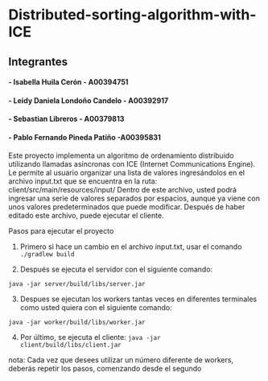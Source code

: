 # Distributed-sorting-algorithm-with-ICE

## Integrantes
#### - Isabella Huila Cerón - A00394751
#### - Leidy Daniela Londoño Candelo - A00392917
#### - Sebastian Libreros - A00379813
#### - Pablo Fernando Pineda Patiño -A00395831


Este proyecto implementa un algoritmo de ordenamiento distribuido utilizando llamadas asíncronas con ICE (Internet Communications Engine). Le permite al usuario organizar una lista de valores ingresándolos en el archivo input.txt que se encuentra en la ruta: client/src/main/resources/input/
Dentro de este archivo, usted podrá ingresar una serie de valores separados por espacios, aunque ya viene con unos valores predeterminados que puede modificar. Después de haber editado este archivo, puede ejecutar el cliente.

Pasos para ejecutar el proyecto
1.	Primero si hace un cambio en el archivo input.txt, usar el comando
`./gradlew build `

2.	Después se ejecuta el servidor con el siguiente comando:

`java -jar server/build/libs/server.jar `

3.	Despues se ejecutan los workers tantas veces en diferentes terminales como usted quiera con el siguiente comando:

`java -jar worker/build/libs/worker.jar `

4.	Por último, se ejecuta el cliente:
`java -jar client/build/libs/client.jar `


nota: Cada vez que desees utilizar un número diferente de workers, deberás repetir los pasos, comenzando desde el segundo
